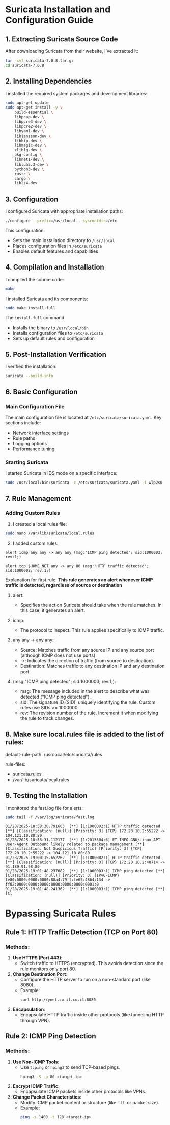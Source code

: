 # Suricata Installation and Configuration Guide


## 1. Extracting Suricata Source Code
After downloading Suricata from their website, I've extracted it:

```bash
tar -xvf suricata-7.0.8.tar.gz
cd suricata-7.0.8
```

## 2. Installing Dependencies
I installed the required system packages and development libraries:

```bash
sudo apt-get update
sudo apt-get install -y \
    build-essential \
    libpcap-dev \
    libpcre3-dev \
    libpcre2-dev \
    libyaml-dev \
    libjansson-dev \
    libhtp-dev \
    libmagic-dev \
    zlib1g-dev \
    pkg-config \
    libnet1-dev \
    liblua5.3-dev \
    python3-dev \
    rustc \
    cargo \
    liblz4-dev
```

## 3. Configuration
I configured Suricata with appropriate installation paths:

```bash
./configure --prefix=/usr/local --sysconfdir=/etc
```

This configuration:
- Sets the main installation directory to `/usr/local`
- Places configuration files in `/etc/suricata`
- Enables default features and capabilities


## 4. Compilation and Installation
I compiled the source code:

```bash
make
```

I installed Suricata and its components:

```bash
sudo make install-full
```

The `install-full` command:
- Installs the binary to `/usr/local/bin`
- Installs configuration files to `/etc/suricata`
- Sets up default rules and configuration

## 5. Post-Installation Verification
I verified the installation:

```bash
suricata --build-info
```

## 6. Basic Configuration
### Main Configuration File
The main configuration file is located at `/etc/suricata/suricata.yaml`. Key sections include:
- Network interface settings
- Rule paths
- Logging options
- Performance tuning

### Starting Suricata
I started Suricata in IDS mode on a specific interface:

```bash
sudo /usr/local/bin/suricata -c /etc/suricata/suricata.yaml -i wlp2s0
```

## 7. Rule Management
### Adding Custom Rules
1. I created a local rules file:

```bash
sudo nano /var/lib/suricata/local.rules
```

2. I added custom rules:

```text
alert icmp any any -> any any (msg:"ICMP ping detected"; sid:1000003; rev:1;)

alert tcp $HOME_NET any -> any 80 (msg:"HTTP traffic detected"; sid:1000002; rev:1;)
```
Explanation for first rule:
**This rule generates an alert whenever ICMP traffic is detected, regardless of source or destination**
1. alert:
   - Specifies the action Suricata should take when the rule matches. In this case, it generates an alert.

2. icmp:
   - The protocol to inspect. This rule applies specifically to ICMP traffic.

3. any any -> any any:
   - Source: Matches traffic from any source IP and any source port (although ICMP does not use ports).
   - ->: Indicates the direction of traffic (from source to destination).
   - Destination: Matches traffic to any destination IP and any destination port.

4. (msg:"ICMP ping detected"; sid:1000003; rev:1;):
   - msg: The message included in the alert to describe what was detected ("ICMP ping detected").
   - sid: The signature ID (SID), uniquely identifying the rule. Custom rules use SIDs >= 1000000.
   - rev: The revision number of the rule. Increment it when modifying the rule to track changes.

## 8. Make sure local.rules file is added to the list of rules:
default-rule-path: /usr/local/etc/suricata/rules

rule-files:
  - suricata.rules
  - /var/lib/suricata/local.rules



## 9. Testing the Installation

I monitored the fast.log file for alerts:
```bash
sudo tail -f /var/log/suricata/fast.log
```

```output
01/28/2025-18:58:30.791603  [**] [1:1000002:1] HTTP traffic detected [**] [Classification: (null)] [Priority: 3] {TCP} 172.20.10.2:55222 -> 104.121.10.80:80
01/28/2025-18:58:31.112177  [**] [1:2013504:6] ET INFO GNU/Linux APT User-Agent Outbound likely related to package management [**] [Classification: Not Suspicious Traffic] [Priority: 3] {TCP} 172.20.10.2:55222 -> 104.121.10.80:80
01/28/2025-19:00:15.652262  [**] [1:1000002:1] HTTP traffic detected [**] [Classification: (null)] [Priority: 3] {TCP} 172.20.10.2:40714 -> 91.189.91.98:80
01/28/2025-19:01:48.237082  [**] [1:1000003:1] ICMP ping detected [**] [Classification: (null)] [Priority: 3] {IPv6-ICMP} fe80:0000:0000:0000:88a4:79ff:fe65:4864:134 -> ff02:0000:0000:0000:0000:0000:0000:0001:0
01/28/2025-19:01:48.241362  [**] [1:1000003:1] ICMP ping detected [**] [Cl
```

# Bypassing Suricata Rules

## Rule 1: HTTP Traffic Detection (TCP on Port 80)

### Methods:
1. **Use HTTPS (Port 443)**:
   - Switch traffic to HTTPS (encrypted). This avoids detection since the rule monitors only port 80.
2. **Change Destination Port**:
   - Configure the HTTP server to run on a non-standard port (like 8080).
   - Example:
     ```bash
     curl http://ynet.co.il.co.il:8080
     ```
3. **Encapsulation**:
   - Encapsulate HTTP traffic inside other protocols (like tunneling HTTP through VPN).


## Rule 2: ICMP Ping Detection

### Methods:
1. **Use Non-ICMP Tools**:
   - Use `tcping` or `hping3` to send TCP-based pings.
     ```bash
     hping3 -S -p 80 <target-ip>
     ```
2. **Encrypt ICMP Traffic**:
   - Encapsulate ICMP packets inside other protocols like VPNs.
3. **Change Packet Characteristics**:
   - Modify ICMP packet content or structure (like TTL or packet size).
   - Example:
     ```bash
     ping -s 1400 -t 128 <target-ip>
     ```

